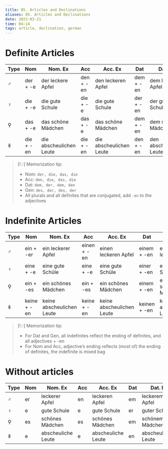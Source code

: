 ```yaml
---
title: 05. Articles and Declinations
aliases: 05. Articles and Declinations
date: 2023-03-21
time: 04:14
tags: article, declination, german
---
```


# Definite Articles

| Type | Nom       | Nom. Ex                 | Acc       | Acc. Ex                 | Dat       | Dat. Ex                 | Gen       | Gen. Ex                 |
| ---- | --------- | ----------------------- | --------- | ----------------------- | --------- | ----------------------- | --------- | ----------------------- |
| ♂    | der + -e  | der leckere Apfel       | den + -en | den leckeren Apfel      | dem + -en | dem leckeren Apfel      | des + -en | des leckeren Apfel      |
| ♀    | die + -e  | die gute Schule         | die + -e  | die gute Schule         | der + -en | der guten Schule        | der + -en | der guten Schule        |
| ⚲    | das + -e  | das schöne Mädchen      | das + -e  | das schöne Mädchen      | dem + -en | dem schönen Mädchen     | des + -en | des schönen Mädchen     |
| 𖧚    | die + -en | die abscheulichen Leute | die + -en | die abscheulichen Leute | den + -en | den abscheulichen Leute | der + -en | der abscheulichen Leute |


> [!💡]
> Memorization tip: 
> - Nom: `der, die, das, die`
> - Acc: `den, die, das, die`
> - Dat: `dem, der, dem, den` 
> - Gen: `des, der, des, der`
> - All plurals and all definites that are conjugated, add `-en` to the adjectives

# Indefinite Articles
| Type | Nom         | Nom. Ex                   | Acc         | Acc. Ex                   | Dat          | Dat. Ex                    | Gen          | Gen. Ex                    |
| ---- | ----------- | ------------------------- | ----------- | ------------------------- | ------------ | -------------------------- | ------------ | -------------------------- |
| ♂    | ein + -er   | ein leckerer Apfel        | einen + -en | einen leckeren Apfel      | einem + -en  | einem leckeren Apfel       | eines + -en  | eines leckeren Apfel       |
| ♀    | eine + -e   | eine gute Schüle          | eine + -e   | eine gute Schüle          | einer + -en  | einer guten Schüle         | einer + -en  | einer guten Schüle         |
| ⚲    | ein + -es   | ein schönes Mädchen       | ein + -es   | ein schönes Mädchen       | einem + -en  | einem schönen Mädchen      | eines + -en  | eines schönen Mädchen      |
| 𖧚    | keine + -en | keine abscheulichen Leute | keine + -en | keine abscheulichen Leute | keinen + -en | keinen abscheulichen Leute | keiner + -en | keiner abscheulichen Leute |


> [!💡]
> Memorization tip: 
> - For Dat and Gen, all indefinites reflect the ending of definites, and all adjectives + -en
> - For Nom and Acc, adjective’s ending reflects (most of) the ending of definites, the indefinite is mixed bag

# Without articles
| Type | Nom | Nom. Ex            | Acc | Acc. Ex            | Dat | Dat. Ex             | Gen | Gen. Ex             |
| ---- | --- | ------------------ | --- | ------------------ | --- | ------------------- | --- | ------------------- |
| ♂    | er  | leckerer Apfel     | en  | leckeren Apfel     | em  | leckerem Apfel      | en  | leckeren Apfel      |
| ♀    | e   | gute Schule        | e   | gute Schule        | er  | guter Schule        | er  | guter Schule        |
| ⚲    | es  | schönes Mädchen    | es  | schönes Mädchen    | em  | schönem Mädchen     | en  | schönen Mädchen     |
| 𖧚    | e   | abscheuliche Leute | e   | abscheuliche Leute | en  | abscheulichen Leute | er  | abscheulicher Leute |